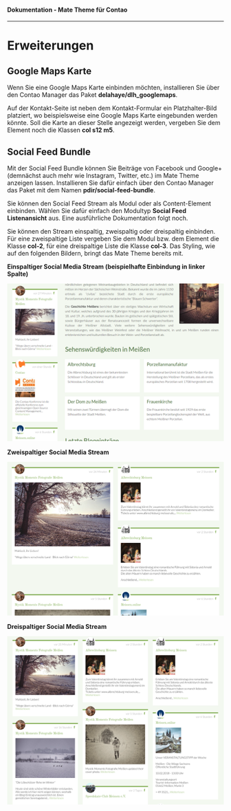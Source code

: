 #### Dokumentation - Mate Theme für Contao

---

# Erweiterungen

## Google Maps Karte

Wenn Sie eine Google Maps Karte einbinden möchten, installieren Sie über den Contao Manager das Paket **delahaye/dlh\_googlemaps**.

Auf der Kontakt-Seite ist neben dem Kontakt-Formular ein Platzhalter-Bild platziert, wo beispielsweise eine Google Maps Karte eingebunden werden könnte. Soll die Karte an dieser Stelle angezeigt werden, vergeben Sie dem Element noch die Klassen **col s12 m5**.

## Social Feed Bundle

Mit der Social Feed Bundle können Sie Beiträge von Facebook und Google+ \(demnächst auch mehr wie Instagram, Twitter, etc.\) im Mate Theme anzeigen lassen. Installieren Sie dafür einfach über den Contao Manager das Paket mit dem Namen **pdir/social-feed-bundle**.

Sie können den Social Feed Stream als Modul oder als Content-Element einbinden. Wählen Sie dafür einfach den Modultyp **Social Feed Listenansicht** aus. Eine ausführliche Dokumentation folgt noch.

Sie können den Stream einspaltig, zweispaltig oder dreispaltig einbinden. Für eine zweispaltige Liste vergeben Sie dem Modul bzw. dem Element die Klasse **col-2**, für eine dreispaltige Liste die Klasse **col-3**. Das Styling, wie auf den folgenden Bildern, bringt das Mate Theme bereits mit.

**Einspaltiger Social Media Stream \(beispielhafte Einbindung in linker Spalte\)**

![](/mate-theme/images/mate-elemente/social-feed-einspaltig.png)

**Zweispaltiger Social Media Stream**

![](/mate-theme/images/mate-elemente/social-feed-zweispaltig.png)

**Dreispaltiger Social Media Stream**

![](/mate-theme/images/mate-elemente/social-feed-dreispaltig.png)

